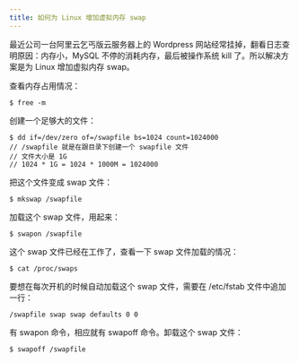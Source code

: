 ```yaml
---
title: 如何为 Linux 增加虚拟内存 swap
---
```


最近公司一台阿里云乞丐版云服务器上的 Wordpress 网站经常挂掉，翻看日志查明原因：内存小，MySQL 不停的消耗内存，最后被操作系统 kill 了。所以解决方案是为 Linux 增加虚拟内存 swap。

查看内存占用情况：

    $ free -m

创建一个足够大的文件：

    $ dd if=/dev/zero of=/swapfile bs=1024 count=1024000
    // /swapfile 就是在跟目录下创建一个 swapfile 文件
    // 文件大小是 1G
    // 1024 * 1G = 1024 * 1000M = 1024000

把这个文件变成 swap 文件：

    $ mkswap /swapfile

加载这个 swap 文件，用起来：

    $ swapon /swapfile

这个 swap 文件已经在工作了，查看一下 swap 文件加载的情况：

    $ cat /proc/swaps

要想在每次开机的时候自动加载这个 swap 文件，需要在 /etc/fstab 文件中追加一行：

    /swapfile swap swap defaults 0 0

有 swapon 命令，相应就有 swapoff 命令。卸载这个 swap 文件：

    $ swapoff /swapfile

